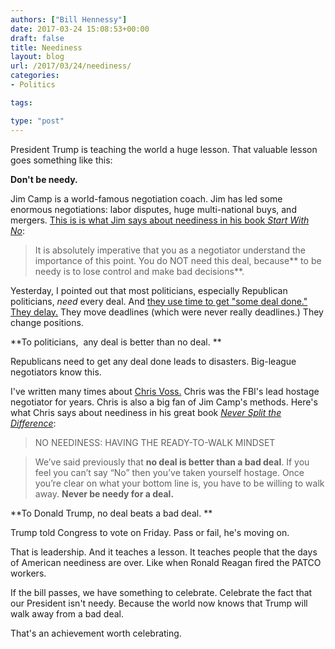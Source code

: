 ```yaml
---
authors: ["Bill Hennessy"]
date: 2017-03-24 15:08:53+00:00
draft: false
title: Neediness
layout: blog
url: /2017/03/24/neediness/
categories:
- Politics

tags:

type: "post"
---
```


President Trump is teaching the world a huge lesson. That valuable lesson goes something like this:

**Don't be needy.**

Jim Camp is a world-famous negotiation coach. Jim has led some enormous negotiations: labor disputes, huge multi-national buys, and mergers. [This is is what Jim says about neediness in his book _Start With No_](https://amzn.to/2neH3L7):



> It is absolutely imperative that you as a negotiator understand the importance of this point. You do NOT need this deal, because** to be needy is to lose control and make bad decisions**.



Yesterday, I pointed out that most politicians, especially Republican politicians, _need_ every deal. And [they use time to get "some deal done." They delay.](https://hennessysview.com/2017/03/23/obamacare-repeal-vote-results-prediction/) They move deadlines (which were never really deadlines.) They change positions.

**To politicians,  any deal is better than no deal. **

Republicans need to get any deal done leads to disasters. Big-league negotiators know this.

I've written many times about [Chris Voss.](https://hennessysview.com/2013/03/15/why-compromise-is-like-half-a-boob-job/) Chris was the FBI's lead hostage negotiator for years. Chris is also a big fan of Jim Camp's methods. Here's what Chris says about neediness in his great book [_Never Split the Difference_](https://amzn.to/2neKrFQ):



> NO NEEDINESS: HAVING THE READY-TO-WALK MINDSET





> We’ve said previously that **no deal is better than a bad deal**. If you feel you can’t say “No” then you’ve taken yourself hostage. Once you’re clear on what your bottom line is, you have to be willing to walk away. **Never be needy for a deal.**



**To Donald Trump, no deal beats a bad deal. **

Trump told Congress to vote on Friday. Pass or fail, he's moving on.

That is leadership. And it teaches a lesson. It teaches people that the days of American neediness are over. Like when Ronald Reagan fired the PATCO workers.

If the bill passes, we have something to celebrate. Celebrate the fact that our President isn't needy. Because the world now knows that Trump will walk away from a bad deal.

That's an achievement worth celebrating.
